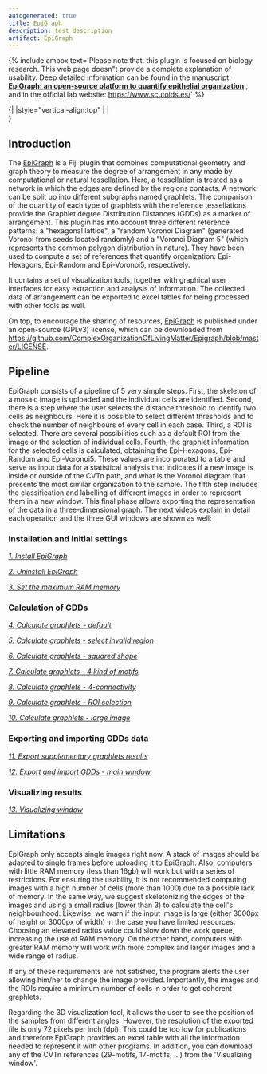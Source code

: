 ```yaml
---
autogenerated: true
title: EpiGraph
description: test description
artifact: EpiGraph
---
```


{% include ambox text='Please note that, this plugin is focused on biology research. This web page doesn"t provide a complete explanation of usability. Deep detailed information can be found in the manuscript: [**EpiGraph: an open-source platform to quantify epithelial organization**](https://www.biorxiv.org/content/10.1101/217521v2) , and in the official lab website: https://www.scutoids.es/' %}

{\| \|style="vertical-align:top" \| \|<span>  
</span>}


**Introduction**
----------------

The [EpiGraph](/plugins/epigraph) is a Fiji plugin that combines computational geometry and graph theory to measure the degree of arrangement in any made by computational or natural tessellation. Here, a tessellation is treated as a network in which the edges are defined by the regions contacts. A network can be split up into different subgraphs named graphlets. The comparison of the quantity of each type of graphlets with the reference tessellations provide the Graphlet degree Distribution Distances (GDDs) as a marker of arrangement. This plugin has into account three different reference patterns: a "hexagonal lattice", a "random Voronoi Diagram" (generated Voronoi from seeds located randomly) and a "Voronoi Diagram 5" (which represents the common polygon distribution in nature). They have been used to compute a set of references that quantify organization: Epi-Hexagons, Epi-Random and Epi-Voronoi5, respectively.

It contains a set of visualization tools, together with graphical user interfaces for easy extraction and analysis of information. The collected data of arrangement can be exported to excel tables for being processed with other tools as well.

On top, to encourage the sharing of resources, [EpiGraph](/plugins/epigraph) is published under an open-source (GPLv3) license, which can be downloaded from https://github.com/ComplexOrganizationOfLivingMatter/Epigraph/blob/master/LICENSE.

**Pipeline**
------------

EpiGraph consists of a pipeline of 5 very simple steps. First, the skeleton of a mosaic image is uploaded and the individual cells are identified. Second, there is a step where the user selects the distance threshold to identify two cells as neighbours. Here it is possible to select different thresholds and to check the number of neighbours of every cell in each case. Third, a ROI is selected. There are several possibilities such as a default ROI from the image or the selection of individual cells. Fourth, the graphlet information for the selected cells is calculated, obtaining the Epi-Hexagons, Epi-Random and Epi-Voronoi5. These values are incorporated to a table and serve as input data for a statistical analysis that indicates if a new image is inside or outside of the CVTn path, and what is the Voronoi diagram that presents the most similar organization to the sample. The fifth step includes the classification and labelling of different images in order to represent them in a new window. This final phase allows exporting the representation of the data in a three-dimensional graph. The next videos explain in detail each operation and the three GUI windows are shown as well:

### Installation and initial settings

[*1. Install EpiGraph*](https://github.com/ComplexOrganizationOfLivingMatter/Epigraph/raw/master/tutorials/installEpiGraph%20.mp4)

[*2. Uninstall EpiGraph*](https://github.com/ComplexOrganizationOfLivingMatter/Epigraph/raw/master/tutorials/Uninstalling%20EpiGraph.mp4)

[*3. Set the maximum RAM memory*](https://github.com/ComplexOrganizationOfLivingMatter/Epigraph/raw/master/tutorials/Select%20your%20maximum%20RAM%20memory.mp4)

### Calculation of GDDs

[*4. Calculate graphlets - default*](https://github.com/ComplexOrganizationOfLivingMatter/Epigraph/raw/master/tutorials/calculateGraphlets_default.mp4)

[*5. Calculate graphlets - select invalid region*](https://github.com/ComplexOrganizationOfLivingMatter/Epigraph/raw/master/tutorials/invalidRegion.mp4)

[*6. Calculate graphlets - squared shape*](https://github.com/ComplexOrganizationOfLivingMatter/Epigraph/raw/master/tutorials/graphletsSquareShape.mp4)

[*7. Calculate graphlets - 4 kind of motifs*](https://github.com/ComplexOrganizationOfLivingMatter/Epigraph/raw/master/tutorials/mo29_mo17_mo10_mo7.mp4)

[*8. Calculate graphlets - 4-connectivity*](https://github.com/ComplexOrganizationOfLivingMatter/Epigraph/raw/master/tutorials/connectivity4.mp4)

[*9. Calculate graphlets - ROI selection*](https://github.com/ComplexOrganizationOfLivingMatter/Epigraph/raw/master/tutorials/roiSelection.mp4)

[*10. Calculate graphlets - large image*](https://github.com/ComplexOrganizationOfLivingMatter/Epigraph/raw/master/tutorials/largeImage.mp4)

### Exporting and importing GDDs data

[*11. Export supplementary graphlets results*](https://github.com/ComplexOrganizationOfLivingMatter/Epigraph/raw/master/tutorials/exportingGraphlets.mp4)

[*12. Export and import GDDs - main window*](https://github.com/ComplexOrganizationOfLivingMatter/Epigraph/raw/master/tutorials/importExportExcel.mp4)

### Visualizing results

[*13. Visualizing window*](https://github.com/ComplexOrganizationOfLivingMatter/Epigraph/raw/master/tutorials/visualizingWindow.mp4)

**Limitations**
---------------

EpiGraph only accepts single images right now. A stack of images should be adapted to single frames before uploading it to EpiGraph. Also, computers with little RAM memory (less than 16gb) will work but with a series of restrictions. For ensuring the usability, it is not recommended computing images with a high number of cells (more than 1000) due to a possible lack of memory. In the same way, we suggest skeletonizing the edges of the images and using a small radius (lower than 3) to calculate the cell's neighbourhood. Likewise, we warn if the input image is large (either 3000px of height or 3000px of width) in the case you have limited resources. Choosing an elevated radius value could slow down the work queue, increasing the use of RAM memory. On the other hand, computers with greater RAM memory will work with more complex and larger images and a wide range of radius.

If any of these requirements are not satisfied, the program alerts the user allowing him/her to change the image provided. Importantly, the images and the ROIs require a minimum number of cells in order to get coherent graphlets.

Regarding the 3D visualization tool, it allows the user to see the position of the samples from different angles. However, the resolution of the exported file is only 72 pixels per inch (dpi). This could be too low for publications and therefore EpiGraph provides an excel table with all the information needed to represent it with other programs. In addition, you can download any of the CVTn references (29-motifs, 17-motifs, ...) from the 'Visualizing window'.

